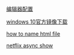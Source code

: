 [编辑器配置](http://editorconfig.org/)

[windows 10官方镜像下载](https://www.microsoft.com/en-us/software-download/windows10ISO)

[how to name html file](https://ed.fnal.gov/lincon/tech_web_naming.shtml)

[netflix async show](https://www.youtube.com/watch?v=XRYN2xt11Ek)
